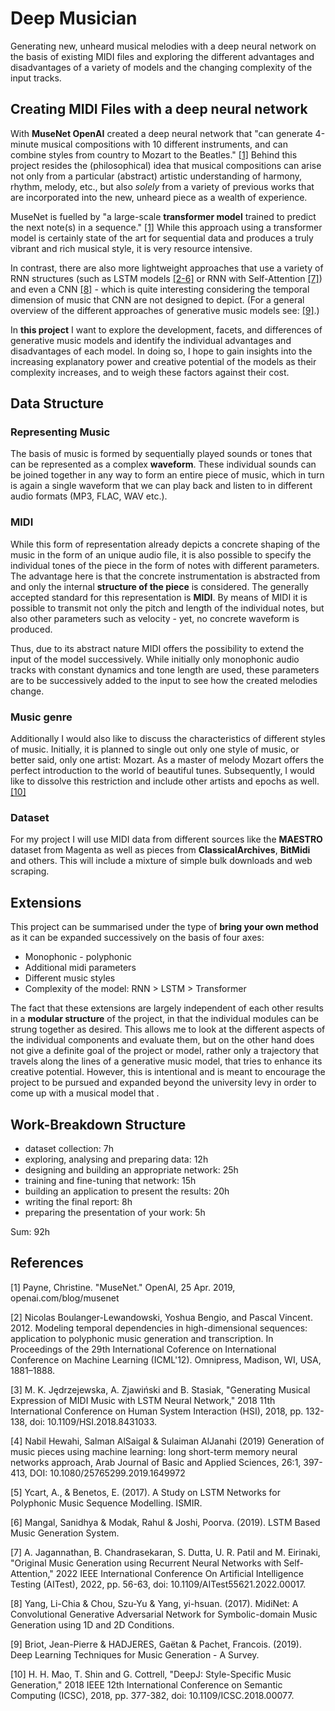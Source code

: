 # Deep Musician

Generating new, unheard musical melodies with a deep neural network on the
basis of existing MIDI files and exploring the different advantages and
disadvantages of a variety of models and the changing complexity of the input
tracks.

## Creating MIDI Files with a deep neural network

With **MuseNet OpenAI** created a deep neural network that "can generate
4-minute musical compositions with 10 different instruments, and can combine
styles from country to Mozart to the Beatles." [[1]](#1) Behind this project
resides the (philosophical) idea that musical compositions can arise not only from a
particular (abstract) artistic understanding of harmony, rhythm, melody, etc., but also
*solely* from a variety of previous works that are incorporated into the new, unheard
piece as a wealth of experience.

MuseNet is fuelled by "a large-scale **transformer model** trained to predict
the next note(s) in a sequence." [[1]](#1) While this approach using a
transformer model is certainly state of the art for sequential data and produces a truly vibrant and rich musical style, it is very resource intensive.

In contrast, there are also more lightweight approaches that use
a variety of RNN structures (such as LSTM models [[2-6]](#2) or RNN with
Self-Attention [[7]](#7)) and even a CNN [[8]](#8) - which is quite interesting
considering the temporal dimension of music that CNN are not designed to depict.
(For a general overview of the different approaches of generative music models see: [[9]](#9).)

In **this project** I want to explore the development, facets, and
differences of generative music models and identify the individual advantages
and disadvantages of each model. In doing so, I hope to gain insights into the
increasing explanatory power and creative potential of the models as their
complexity increases, and to weigh these factors against their cost.

## Data Structure

### Representing Music

The basis of music is formed by sequentially played sounds or tones that can
be represented as a complex **waveform**. These individual sounds can be joined
together in any way to form an entire piece of music, which in turn is again a
single waveform that we can play back and listen to in different audio
formats (MP3, FLAC, WAV etc.).

### MIDI

While this form of representation already depicts a concrete shaping of
the music in the form of an unique audio file, it is also possible to specify
the individual tones of the piece in the form of notes with different
parameters. The advantage here is that the concrete instrumentation is
abstracted from and only the internal **structure of the piece** is considered. The
generally accepted standard for this representation is **MIDI**. By means of MIDI it
is possible to transmit not only the pitch and length of the individual notes,
but also other parameters such as velocity - yet, no concrete waveform is produced.

Thus, due to its abstract nature MIDI offers the possibility to extend the input of the model successively. While initially only monophonic audio tracks with constant dynamics and tone length are used, these parameters are to be successively added to the input to see how the created melodies change.

### Music genre

Additionally I would also like to discuss the characteristics of different
styles of music. Initially, it is planned to single out only one style of
music, or better said, only one artist: Mozart. As a master of melody Mozart
offers the perfect introduction to the world of beautiful tunes. Subsequently,
I would like to dissolve this restriction and include other artists and epochs
as well.[[10]](#10)

### Dataset

For my project I will use MIDI data from different sources
like the **MAESTRO** dataset from Magenta as well as pieces from
**ClassicalArchives**, **BitMidi** and others. This will include a mixture of simple
bulk downloads and web scraping.

## Extensions

This project can be summarised under the type of **bring your own method** as it can be expanded successively on the basis of four axes:

- Monophonic - polyphonic
- Additional midi parameters
- Different music styles
- Complexity of the model: RNN > LSTM > Transformer

The fact that these extensions are largely independent of each other results in
a **modular structure** of the project, in that the individual modules can be
strung together as desired. This allows me to look at the different aspects of
the individual components and evaluate them, but on the other hand does not
give a definite goal of the project or model, rather only a trajectory that
travels along the lines of a generative music model, that tries to enhance its
creative potential. However, this is intentional and is meant to encourage the
project to be pursued and expanded beyond the university levy in order to come
up with a musical model that .

## Work-Breakdown Structure

- dataset collection: 7h
- exploring, analysing and preparing data: 12h
- designing and building an appropriate network: 25h
- training and fine-tuning that network: 15h
- building an application to present the results: 20h
- writing the final report: 8h
- preparing the presentation of your work: 5h

Sum: 92h

## References

<a id="1">[1]</a>
Payne, Christine. "MuseNet." OpenAI, 25 Apr. 2019, openai.com/blog/musenet

<a id="2">[2]</a>
Nicolas Boulanger-Lewandowski, Yoshua Bengio, and Pascal Vincent. 2012. Modeling temporal dependencies in high-dimensional sequences: application to polyphonic music generation and transcription. In Proceedings of the 29th International Coference on International Conference on Machine Learning (ICML'12). Omnipress, Madison, WI, USA, 1881–1888.

<a id="3">[3]</a>
M. K. Jędrzejewska, A. Zjawiński and B. Stasiak, "Generating Musical Expression
of MIDI Music with LSTM Neural Network," 2018 11th International Conference on
Human System Interaction (HSI), 2018, pp. 132-138, doi:
10.1109/HSI.2018.8431033.

<a id="4">[4]</a>
Nabil Hewahi, Salman AlSaigal & Sulaiman AlJanahi (2019) Generation of music
pieces using machine learning: long short-term memory neural networks approach,
Arab Journal of Basic and Applied Sciences, 26:1, 397-413, DOI:
10.1080/25765299.2019.1649972

<a id="5">[5]</a>
Ycart, A., & Benetos, E. (2017). A Study on LSTM Networks for Polyphonic Music Sequence Modelling. ISMIR.

<a id="6">[6]</a>
Mangal, Sanidhya & Modak, Rahul & Joshi, Poorva. (2019). LSTM Based Music Generation System.

<a id="7">[7]</a>
A. Jagannathan, B. Chandrasekaran, S. Dutta, U. R. Patil and M. Eirinaki, "Original Music Generation using Recurrent Neural Networks with Self-Attention," 2022 IEEE International Conference On Artificial Intelligence Testing (AITest), 2022, pp. 56-63, doi: 10.1109/AITest55621.2022.00017.

<a id="8">[8]</a>
Yang, Li-Chia & Chou, Szu-Yu & Yang, yi-hsuan. (2017). MidiNet: A Convolutional Generative Adversarial Network for Symbolic-domain Music Generation using 1D and 2D Conditions.

<a id="9">[9]</a>
Briot, Jean-Pierre & HADJERES, Gaëtan & Pachet, Francois. (2019). Deep Learning
Techniques for Music Generation - A Survey.

<a id="10">[10]</a>
H. H. Mao, T. Shin and G. Cottrell, "DeepJ: Style-Specific Music Generation,"
2018 IEEE 12th International Conference on Semantic Computing (ICSC), 2018, pp.
377-382, doi: 10.1109/ICSC.2018.00077.
